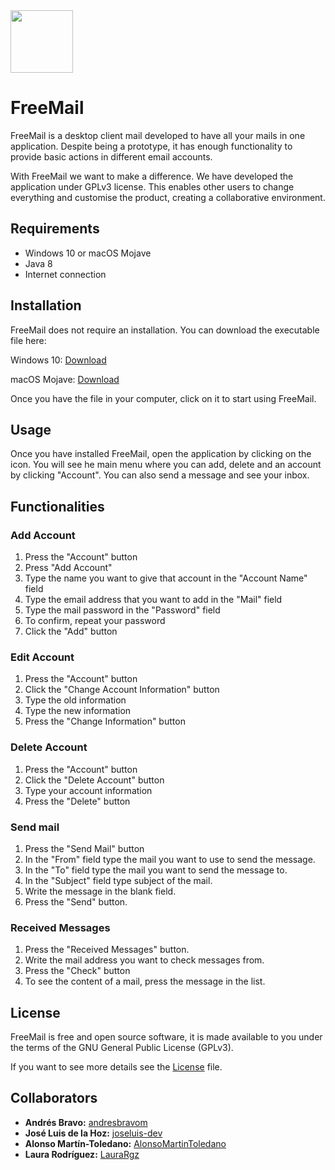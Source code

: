 <img src="https://github.com/joseluis-dev/FreeMail/blob/master/src/FreeMailLogo.png" width="100">

# FreeMail

FreeMail is a desktop client mail developed to have all your mails in one application. Despite being a prototype, it has enough functionality to provide basic actions in different email accounts.

With FreeMail we want to make a difference. We have developed the application under GPLv3 license. This enables other users to change everything and customise the product, creating a collaborative environment.

## Requirements
* Windows 10 or macOS Mojave
* Java 8
* Internet connection

## Installation
FreeMail does not require an installation. You can download the executable file here:

Windows 10: [Download](https://github.com/AlonsoMartinToledano/FreeMail/blob/master/Installation/FreeMail.exe?raw=true)

macOS Mojave: [Download](https://github.com/AlonsoMartinToledano/FreeMail/blob/master/Installation/FreeMail.jar?raw=true)

Once you have the file in your computer, click on it to start using FreeMail.

## Usage
Once you have installed FreeMail, open the application by clicking on the icon. You will see he main menu where you can add, delete and an account by clicking "Account". You can also send a message and see your inbox.

## Functionalities
### Add Account
1. Press the "Account" button
2. Press "Add Account"
3. Type the name you want to give that account in the "Account Name" field
4. Type the email address that you want to add in the "Mail" field
5. Type the mail password in the "Password" field
6. To confirm, repeat your password
7. Click the "Add" button

### Edit Account
1. Press the "Account" button
2. Click the "Change Account Information" button
3. Type the old information
4. Type the new information
5. Press the "Change Information" button

### Delete Account
1. Press the "Account" button
2. Click the "Delete Account" button
3. Type your account information
4. Press the "Delete" button

### Send mail
1. Press the "Send Mail" button
2. In the "From" field type the mail you want to use to send the message.
3. In the "To" field type the mail you want to send the message to.
4. In the "Subject" field type subject of the mail.
5. Write the message in the blank field.
6. Press the "Send" button.

### Received Messages
1. Press the "Received Messages" button.
2. Write the mail address you want to check messages from.
3. Press the "Check" button
4. To see the content of a mail, press the message in the list.

## License
FreeMail is free and open source software, it is made available to you under the terms of the GNU General Public License (GPLv3). 

If you want to see more details see the [License](./LICENSE) file.

## Collaborators
* **Andrés Bravo:** [andresbravom](https://github.com/andresbravom)
* **José Luis de la Hoz:** [joseluis-dev](https://github.com/joseluis-dev)
* **Alonso Martín-Toledano:** [AlonsoMartinToledano](https://github.com/AlonsoMartinToledano)
* **Laura Rodríguez:** [LauraRgz](https://github.com/LauraRgz)


